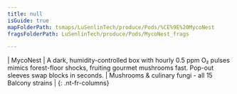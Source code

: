 ```yaml
---
title: null
isGuide: true
mapFolderPath: tsmaps/LuSenlinTech/produce/Pods/%CE%9E%20MycoNest
fragsFolderPath: LuSenlinTech/produce/Pods/MycoNest_frags

---
```



<!-- tsGuideRenderComment {"guide":{"id":"xVfxQw2Qo","path":"LuSenlinTech/produce/Pods","fragmentFolderPath":"LuSenlinTech/produce/Pods/MycoNest_frags"},"fragment":{"id":"xVfxQw2Qo","topLevelMapKey":"wkMEfW00lE","mapKeyChain":"wkMEfW00lE","guideID":"xVfxQw1Wc","guidePath":"c:/GitHub/MuddySpud/MuddySpud.github.io/tsmaps/LuSenlinTech/produce/Pods/MycoNest.tspod","chartKey":"wkMEfW00lE","isLeaf":false,"options":[{"id":"xVfxR21jD","option":"MycoNest details","order":1,"isAncillary":true}]}} -->

| MycoNest | A dark, humidity-controlled box with hourly 0.5 ppm O₂ pulses mimics forest-floor shocks, fruiting gourmet mushrooms fast. Pop-out sleeves swap blocks in seconds. | Mushrooms & culinary fungi - all 15 Balcony strains |
{: .nt-fr-columns}
